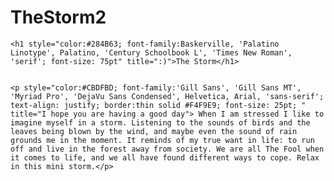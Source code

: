 # TheStorm2
<html lang="en">
<head>
<meta charset="UTF-8">
<title>The Storm.html</title>
</head> 
<style>
	body {
	background-image: url("Cover.jpg");
	background-repeat: no-repeat;
	background-attachment: fixed;
	background-size: cover;
	}
	</style>
<body>

	
	<h1 style="color:#284B63; font-family:Baskerville, 'Palatino Linotype', Palatino, 'Century Schoolbook L', 'Times New Roman', 'serif'; font-size: 75pt" title=":)">The Storm</h1>
	
	
	<p style="color:#CBDFBD; font-family:'Gill Sans', 'Gill Sans MT', 'Myriad Pro', 'DejaVu Sans Condensed', Helvetica, Arial, 'sans-serif'; text-align: justify; border:thin solid #F4F9E9; font-size: 25pt; " title="I hope you are having a good day"> When I am stressed I like to imagine myself in a storm. Listening to the sounds of birds and the leaves being blown by the wind, and maybe even the sound of rain grounds me in the moment. It reminds of my true want in life: to run off and live in the forest away from society. We are all The Fool when it comes to life, and we all have found different ways to cope. Relax in this mini storm.</p>
	
	
</body>
</html>
